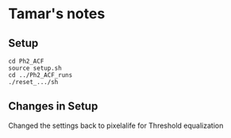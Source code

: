 # Tamar's notes

## Setup

```shell
cd Ph2_ACF
source setup.sh
cd ../Ph2_ACF_runs
./reset_.../sh
```
## Changes in Setup
Changed the settings back to pixelalife for Threshold equalization